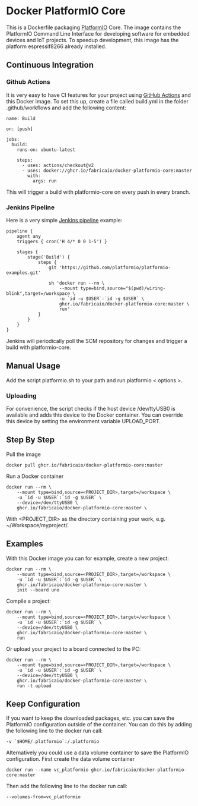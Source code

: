 # Docker PlatformIO Core

This is a Dockerfile packaging [PlatformIO](http://platformio.org/) Core. The image contains the PlatformIO Command Line Interface for developing software for embedded devices and IoT projects. 
To speedup development, this image has the platform espressif8266 already installed.

## Continuous Integration
### Github Actions
It is very easy to have CI features for your project using [GitHub Actions](https://github.com/features/actions) and this Docker image. To set this up, create a file called build.yml in the folder .github/workflows and add the following content:
```
name: Build

on: [push]

jobs:
  build:
    runs-on: ubuntu-latest

    steps:
      - uses: actions/checkout@v2
      - uses: docker://ghcr.io/fabricaio/docker-platformio-core:master
        with:
          args: run
```
This will trigger a build with platformio-core on every push in every branch.

### Jenkins Pipeline
Here is a very simple [Jenkins pipeline](https://www.jenkins.io/doc/book/pipeline/) example:
```
pipeline {
    agent any
    triggers { cron('H 4/* 0 0 1-5') }

    stages {
        stage('Build') {
            steps {
                git 'https://github.com/platformio/platformio-examples.git'

                sh 'docker run --rm \
                    --mount type=bind,source="$(pwd)/wiring-blink",target=/workspace \
                    -u `id -u $USER`:`id -g $USER` \
                    ghcr.io/fabricaio/docker-platformio-core:master \
                    run'
            }
        }
    }
}
```
Jenkins will periodically poll the SCM repository for changes and trigger a build with platformio-core.

## Manual Usage
Add the script platformio.sh to your path and run platformio < options >. 

### Uploading
For convenience, the script checks if the host device /dev/ttyUSB0 is available and adds this device to the Docker container. You can override this device by setting the environment variable UPLOAD_PORT.

## Step By Step
Pull the image
```
docker pull ghcr.io/fabricaio/docker-platformio-core:master
```
Run a Docker container
```
docker run --rm \
    --mount type=bind,source=<PROJECT_DIR>,target=/workspace \
    -u `id -u $USER`:`id -g $USER` \
    --device=/dev/ttyUSB0 \
    ghcr.io/fabricaio/docker-platformio-core:master \
```
With <PROJECT_DIR> as the directory containing your work, e.g. ~/Workspace/myproject/.

## Examples
 With this Docker image you can for example, create a new project:
```
docker run --rm \
    --mount type=bind,source=<PROJECT_DIR>,target=/workspace \
    -u `id -u $USER`:`id -g $USER` \
    ghcr.io/fabricaio/docker-platformio-core:master \
    init --board uno
```
Compile a project:
```
docker run --rm \
    --mount type=bind,source=<PROJECT_DIR>,target=/workspace \
    -u `id -u $USER`:`id -g $USER` \
    --device=/dev/ttyUSB0 \
    ghcr.io/fabricaio/docker-platformio-core:master \
    run
```
Or upload your project to a board connected to the PC:
```
docker run --rm \
    --mount type=bind,source=<PROJECT_DIR>,target=/workspace \
    -u `id -u $USER`:`id -g $USER` \
    --device=/dev/ttyUSB0 \
    ghcr.io/fabricaio/docker-platformio-core:master \
    run -t upload
```
## Keep Configuration
If you want to keep the downloaded packages, etc. you can save the PlatformIO configuration outside of the container. You can do this by adding the following line to the docker run call:
```
-v `$HOME/.platformio`:/.platformio
```
Alternatively you could use a data volume container to save the PlatformIO configuration. First create the data volume container
```
docker run --name vc_platformio ghcr.io/fabricaio/docker-platformio-core:master
```
Then add the following line to the docker run call:
```
--volumes-from=vc_platformio
```


